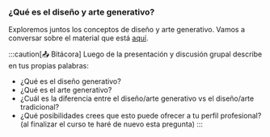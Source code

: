 ### ¿Qué es el diseño y arte generativo?

Exploremos juntos los conceptos de diseño y arte generativo. Vamos a conversar sobre el material que 
está [aquí](https://docs.google.com/presentation/d/1BdYN4_EtIgZfO-wqnvjU4W6dlW7Zhxbdi9soy29wWXQ/edit?usp=sharing).


:::caution[📤 Bitácora] 
Luego de la presentación y discusión grupal describe en tus propias palabras:

* ¿Qué es el diseño generativo?
* ¿Qué es el arte generativo?
* ¿Cuál es la diferencia entre el diseño/arte generativo vs el diseño/arte tradicional?
* ¿Qué posibilidades crees que esto puede ofrecer a tu perfil profesional? (al finalizar el curso te haré de nuevo 
esta pregunta)
:::